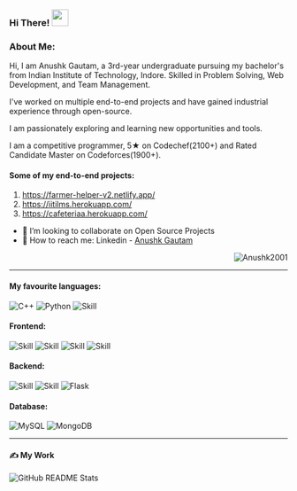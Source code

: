 ### Hi There! <img src="https://raw.githubusercontent.com/MartinHeinz/MartinHeinz/master/wave.gif" width="30px">

### About Me:  
<p > Hi, I am Anushk Gautam, a 3rd-year undergraduate pursuing my bachelor's from Indian Institute of Technology, Indore. Skilled in Problem Solving, Web Development, and Team Management.</p>
<p >I've worked on multiple end-to-end projects and have gained industrial experience through open-source.</p>
<p >I am passionately exploring and learning new opportunities and tools.</p>
<p >I am a competitive programmer, 5★ on Codechef(2100+) and Rated Candidate Master on Codeforces(1900+).</p>
 

#### Some of my end-to-end projects: 
1) https://farmer-helper-v2.netlify.app/
2) https://iitilms.herokuapp.com/
3) https://cafeteriaa.herokuapp.com/


- 👋 I’m looking to collaborate on Open Source Projects
- 💬 How to reach me: Linkedin - [Anushk Gautam](https://www.linkedin.com/in/anushk-gautam-69294b1b0/)

<p align="right"> <img src="https://komarev.com/ghpvc/?username=Anushk2001&label=Profile%20views&color=0e75b6&style=flat" alt="Anushk2001" /> </p>

<hr>

#### My favourite languages:  

![C++](https://img.shields.io/badge/c++-%2300599C.svg?&style=for-the-badge&logo=c%2B%2B&ogoColor=white)
![Python](https://img.shields.io/badge/python-%2314354C.svg?&style=for-the-badge&logo=python&logoColor=white)
![Skill](https://img.shields.io/badge/JavaScript-323330?style=for-the-badge&logo=javascript&logoColor=F7DF1E)


#### Frontend:

![Skill](https://img.shields.io/badge/React-20232A?style=for-the-badge&logo=react&logoColor=61DAFB)
![Skill](https://img.shields.io/badge/Bootstrap-563D7C?style=for-the-badge&logo=bootstrap&logoColor=white)
![Skill](https://img.shields.io/badge/HTML5-E34F26?style=for-the-badge&logo=html5&logoColor=white)
![Skill](https://img.shields.io/badge/CSS3-1572B6?style=for-the-badge&logo=css3&logoColor=white)

#### Backend:

![Skill](https://img.shields.io/badge/Node.js-43853D?style=for-the-badge&logo=node.js&logoColor=white)
![Skill](https://img.shields.io/badge/Express.js-000000?style=for-the-badge&logo=express&logoColor=white)
![Flask](https://img.shields.io/badge/flask-%23000.svg?&style=for-the-badge&logo=flask&logoColor=white)


#### Database:
![MySQL](https://img.shields.io/badge/mysql-%2300f.svg?&style=for-the-badge&logo=mysql&logoColor=white)
![MongoDB](https://img.shields.io/badge/MongoDB-%234ea94b.svg?&style=for-the-badge&logo=mongodb&logoColor=white)

<hr>

#### ✍ My Work
<img align="center" src="https://github-readme-stats.vercel.app/api?username=Anushk2001&show_icons=true&theme=radical" alt="GitHub README Stats" />

<br/>
